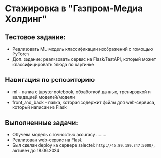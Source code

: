 # Стажировка в "Газпром-Медиа Холдинг"

## Тестовое задание: 
* Реализовать ML-модель классификации изображений с помощью PyTorch
*  Доп. задание: реализовать сервис на Flask/FastAPI, который может классифицировать блюда по картинке

## Навигация по репозиторию
* ml - папка с jupyter notebook, обработкой данных, тренировкой и валидацией моделей/модели
* front_and_back - папка, которая содержит файлы для web-сервиса, который написан на Flask

## Выполненные задачи:
* Обучена модель с точностью accuracy ........
* Реализован web-сервис на Flask
* Был сделан deploy на сервере selectel: `http://45.89.189.247:5000/`, активен до 18.06.2024
